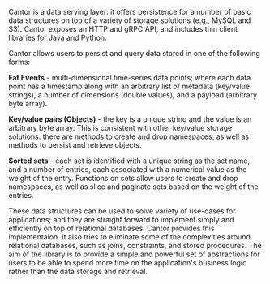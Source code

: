 Cantor is a data serving layer: it offers persistence for a number of basic data structures on top of a variety of 
storage solutions (e.g., MySQL and S3). Cantor exposes an HTTP and gRPC API, and includes thin client libraries for 
Java and Python.

Cantor allows users to persist and query data stored in one of the following forms:

**Fat Events** - multi-dimensional time-series data points; where each data point has a timestamp along with an arbitrary list of metadata (key/value strings), a number of dimensions (double values), and a payload (arbitrary byte array).

**Key/value pairs (Objects)** - the key is a unique string and the value is an arbitrary byte array. This is consistent with other key/value storage solutions: there are methods to create and drop namespaces, as well as methods to persist and retrieve objects.

**Sorted sets** - each set is identified with a unique string as the set name, and a number of entries, each associated with a numerical value as the weight of the entry. Functions on sets allow users to create and drop namespaces, as well as slice and paginate sets based on the weight of the entries.

These data structures can be used to solve variety of use-cases for applications; and they are straight forward to implement simply and efficiently on top of relational databases. Cantor provides this implementaion. It also tries to eliminate some of the complexities around relational databases, such as joins, constraints, and stored procedures. The aim of the library is to provide a simple and powerful set of abstractions for users to be able to spend more time on the application's business logic rather than the data storage and retrieval.
